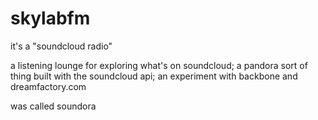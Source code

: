 skylabfm
========
it's a "soundcloud radio"

a listening lounge for exploring what's on soundcloud;
a pandora sort of thing built with the soundcloud api;
an experiment with backbone and dreamfactory.com

was called soundora